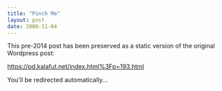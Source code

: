 ```yaml
---
title: "Pinch Me"
layout: post
date: 2008-11-04
---
```


This pre-2014 post has been preserved as a static version of the original Wordpress post:

https://pd.kalafut.net/index.html%3Fp=193.html

You'll be redirected automatically...

<head>
  <meta http-equiv="refresh" content="5;url=https://pd.kalafut.net/index.html%3Fp=193.html">
</head>

